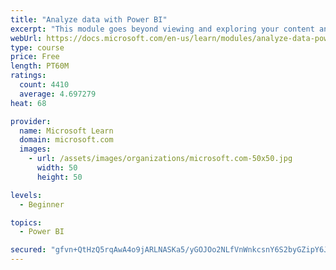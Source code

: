 ```yaml
---
title: "Analyze data with Power BI"
excerpt: "This module goes beyond viewing and exploring your content and explains how to interact with it by working with reports and dashboards to uncover and share new business insights."
webUrl: https://docs.microsoft.com/en-us/learn/modules/analyze-data-power-bi/
type: course
price: Free
length: PT60M
ratings:
  count: 4410
  average: 4.697279
heat: 68

provider:
  name: Microsoft Learn
  domain: microsoft.com
  images:
    - url: /assets/images/organizations/microsoft.com-50x50.jpg
      width: 50
      height: 50

levels:
  - Beginner

topics:
  - Power BI

secured: "gfvn+QtHzQ5rqAwA4o9jARLNASKa5/yGOJOo2NLfVnWnkcsnY6S2byGZipY6J5yOrYZR/8TOeGfRngL4/znLfnNIEwz11/Gti3MoOhZjQBjGd2yjNa1+dTc33H1ggJozAKIyZuha819X2K9zBJXzc1yyRpRkXGbcde8VbAakIDEgM2HXAmXJnVoyt3hjoG/u/crhoNo3ME5kAWUZtIHSfbC1m5ASTWJTqQs+H5Vqj6odZGBwlI1Z2J/KN6MsHLKPZwW//1Z1HfwFygH2gNN7UpkCJnFgif5l4oF7fYc2OKSnsjeAKHN3TF4i4pST64lzbQ9HGOa5wNVLOKlecb3oM6DkA2htOGHS6oj7XBC2pLeiPZEltNPv6VnJK60enOKCbQw6482QasxJJ2KrHh4YYA==;7JcFCrxKBgxp4wv9aP3lww=="
---
```


